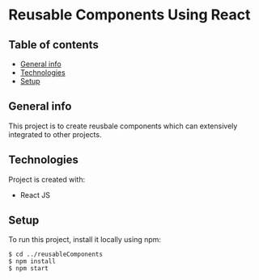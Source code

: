 # Reusable Components Using React

## Table of contents
* [General info](#general-info)
* [Technologies](#technologies)
* [Setup](#setup)

## General info
This project is to create reusbale components which can extensively integrated to other projects.
	
## Technologies
Project is created with:
* React JS
	
## Setup
To run this project, install it locally using npm:

```
$ cd ../reusableComponents
$ npm install
$ npm start
```
